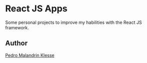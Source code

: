# React JS Apps

Some personal projects to improve my habilities with the React JS framework.

## Author

[Pedro Malandrin Klesse](https://www.github.com/Klesse)

